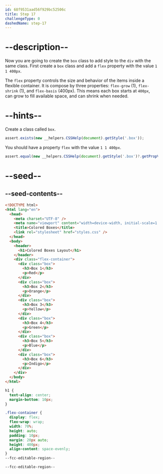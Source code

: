 ```yaml
---
id: 68f9531aad56f929bc52506c
title: Step 17
challengeType: 0
dashedName: step-17
---
```


# --description--

Now you are going to create the `box` class to add style to the `div` with the same class. First create a `box` class and add a `flex` property with the value `1 1 400px`.

The `flex` property controls the size and behavior of the items inside a flexible container. It is compose by three properties: `flex-grow` (1), `flex-shrink` (1), and `flex-basis` (400px). This means each box starts at `400px`, can grow to fill available space, and can shrink when needed.

# --hints--

Create a class called `box`.

```js
assert.exists(new __helpers.CSSHelp(document).getStyle('.box'));
```

You should have a property `flex` with the value `1 1 400px`.

```js
assert.equal(new __helpers.CSSHelp(document).getStyle('.box')?.getPropVal('flex'), '1 1 400px');
```

# --seed--

## --seed-contents--

```html
<!DOCTYPE html>
<html lang="en">
  <head>
    <meta charset="UTF-8" />
    <meta name="viewport" content="width=device-width, initial-scale=1.0" />
    <title>Colored Boxes</title>
    <link rel="stylesheet" href="styles.css" />
  </head>
  <body>
    <header>
      <h1>Colored Boxes Layout</h1>
    </header>
    <div class="flex-container">
      <div class="box">
        <h3>Box 1</h3>
        <p>Red</p>
      </div>
      <div class="box">
        <h3>Box 2</h3>
        <p>Orange</p>
      </div>
      <div class="box">
        <h3>Box 3</h3>
        <p>Yellow</p>
      </div>
      <div class="box">
        <h3>Box 4</h3>
        <p>Green</p>
      </div>
      <div class="box">
        <h3>Box 5</h3>
        <p>Blue</p>
      </div>
      <div class="box">
        <h3>Box 6</h3>
        <p>Indigo</p>
      </div>
    </div>
  </body>
</html>
```

```css
h1 {
  text-align: center;
  margin-bottom: 10px;
}

.flex-container {
  display: flex;
  flex-wrap: wrap;
  width: 70%;
  height: auto;
  padding: 10px;
  margin: 20px auto;
  height: 400px;
  align-content: space-evenly;
}
--fcc-editable-region--

--fcc-editable-region--
```
